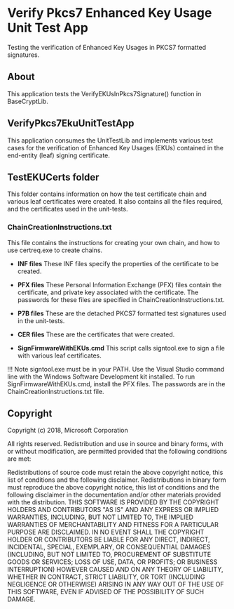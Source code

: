 # Verify Pkcs7 Enhanced Key Usage Unit Test App

Testing the verification of Enhanced Key Usages in PKCS7 formatted signatures.

## About

This application tests the VerifyEKUsInPkcs7Signature() function in BaseCryptLib.

## VerifyPkcs7EkuUnitTestApp

This application consumes the UnitTestLib and implements various test cases for the verification of Enhanced Key Usages (EKUs) contained in the end-entity (leaf) signing certificate.

## TestEKUCerts folder
This folder contains information on how the test certificate chain and various leaf certificates were created.  It also contains all the files required, and the certificates used in the unit-tests.

### ChainCreationInstructions.txt

This file contains the instructions for creating your own chain, and how to use certreq.exe to create chains.

* **INF files**
  These INF files specify the properties of the certificate to be created.

* **PFX files**
  These Personal Information Exchange (PFX) files contain the certificate, and private key associated with the certificate.  The passwords for these files are specified in ChainCreationInstructions.txt.

* **P7B files**
  These are the detached PKCS7 formatted test signatures used in the unit-tests.

* **CER files**
  These are the certificates that were created.

* **SignFirmwareWithEKUs.cmd**
  This script calls signtool.exe to sign a file with various leaf certificates.

!!! Note
    signtool.exe must be in your PATH.
    Use the Visual Studio command line with the Windows Software Development kit installed.
    To run SignFirmwareWithEKUs.cmd, install the PFX files.
    The passwords are in the ChainCreationInstructions.txt file.

## Copyright

Copyright (c) 2018, Microsoft Corporation

All rights reserved. Redistribution and use in source and binary forms, with or without modification, are permitted provided that the following conditions are met:

Redistributions of source code must retain the above copyright notice, this list of conditions and the following disclaimer.
Redistributions in binary form must reproduce the above copyright notice, this list of conditions and the following disclaimer in the documentation and/or other materials provided with the distribution.
THIS SOFTWARE IS PROVIDED BY THE COPYRIGHT HOLDERS AND CONTRIBUTORS "AS IS" AND ANY EXPRESS OR IMPLIED WARRANTIES, INCLUDING, BUT NOT LIMITED TO, THE IMPLIED WARRANTIES OF MERCHANTABILITY AND FITNESS FOR A PARTICULAR PURPOSE ARE DISCLAIMED. IN NO EVENT SHALL THE COPYRIGHT HOLDER OR CONTRIBUTORS BE LIABLE FOR ANY DIRECT, INDIRECT, INCIDENTAL, SPECIAL, EXEMPLARY, OR CONSEQUENTIAL DAMAGES (INCLUDING, BUT NOT LIMITED TO, PROCUREMENT OF SUBSTITUTE GOODS OR SERVICES; LOSS OF USE, DATA, OR PROFITS; OR BUSINESS INTERRUPTION) HOWEVER CAUSED AND ON ANY THEORY OF LIABILITY, WHETHER IN CONTRACT, STRICT LIABILITY, OR TORT (INCLUDING NEGLIGENCE OR OTHERWISE) ARISING IN ANY WAY OUT OF THE USE OF THIS SOFTWARE, EVEN IF ADVISED OF THE POSSIBILITY OF SUCH DAMAGE.

